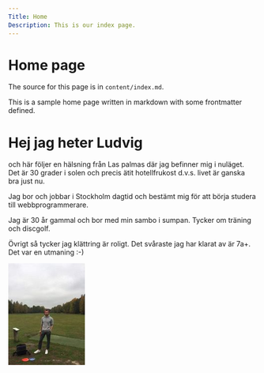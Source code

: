 ```yaml
---
Title: Home
Description: This is our index page.
---
```


Home page
==========================

The source for this page is in `content/index.md`.

This is a sample home page written in markdown with some frontmatter defined.

# Hej jag heter Ludvig

och här följer en hälsning från Las palmas där
jag befinner mig i nuläget. Det är 30 grader i solen och precis ätit
hotellfrukost d.v.s. livet är ganska bra just nu.

Jag bor och jobbar i Stockholm dagtid och bestämt mig för att börja
studera till webbprogrammerare.

Jag är 30 år gammal och bor med min sambo i sumpan. Tycker om träning
och discgolf.

Övrigt så tycker jag klättring är roligt. Det svåraste jag har klarat
av är 7a+. Det var en utmaning :-)

![test](assets/img/jag.jpg)
